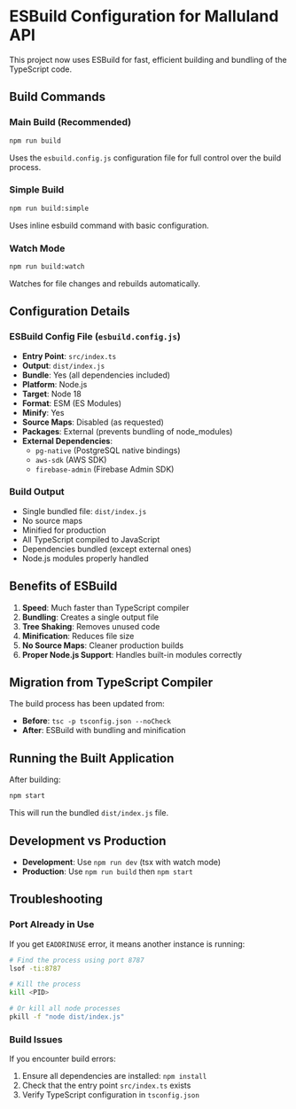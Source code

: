 # ESBuild Configuration for Malluland API

This project now uses ESBuild for fast, efficient building and bundling of the TypeScript code.

## Build Commands

### Main Build (Recommended)

```bash
npm run build
```

Uses the `esbuild.config.js` configuration file for full control over the build process.

### Simple Build

```bash
npm run build:simple
```

Uses inline esbuild command with basic configuration.

### Watch Mode

```bash
npm run build:watch
```

Watches for file changes and rebuilds automatically.

## Configuration Details

### ESBuild Config File (`esbuild.config.js`)

- **Entry Point**: `src/index.ts`
- **Output**: `dist/index.js`
- **Bundle**: Yes (all dependencies included)
- **Platform**: Node.js
- **Target**: Node 18
- **Format**: ESM (ES Modules)
- **Minify**: Yes
- **Source Maps**: Disabled (as requested)
- **Packages**: External (prevents bundling of node_modules)
- **External Dependencies**:
  - `pg-native` (PostgreSQL native bindings)
  - `aws-sdk` (AWS SDK)
  - `firebase-admin` (Firebase Admin SDK)

### Build Output

- Single bundled file: `dist/index.js`
- No source maps
- Minified for production
- All TypeScript compiled to JavaScript
- Dependencies bundled (except external ones)
- Node.js modules properly handled

## Benefits of ESBuild

1. **Speed**: Much faster than TypeScript compiler
2. **Bundling**: Creates a single output file
3. **Tree Shaking**: Removes unused code
4. **Minification**: Reduces file size
5. **No Source Maps**: Cleaner production builds
6. **Proper Node.js Support**: Handles built-in modules correctly

## Migration from TypeScript Compiler

The build process has been updated from:

- **Before**: `tsc -p tsconfig.json --noCheck`
- **After**: ESBuild with bundling and minification

## Running the Built Application

After building:

```bash
npm start
```

This will run the bundled `dist/index.js` file.

## Development vs Production

- **Development**: Use `npm run dev` (tsx with watch mode)
- **Production**: Use `npm run build` then `npm start`

## Troubleshooting

### Port Already in Use

If you get `EADDRINUSE` error, it means another instance is running:

```bash
# Find the process using port 8787
lsof -ti:8787

# Kill the process
kill <PID>

# Or kill all node processes
pkill -f "node dist/index.js"
```

### Build Issues

If you encounter build errors:

1. Ensure all dependencies are installed: `npm install`
2. Check that the entry point `src/index.ts` exists
3. Verify TypeScript configuration in `tsconfig.json`
